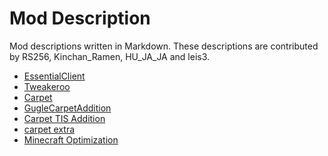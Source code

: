 # Mod Description

Mod descriptions written in Markdown.
These descriptions are contributed by RS256, Kinchan_Ramen, HU_JA_JA and leis3.

- [EssentialClient](./EssentialClient.md)
- [Tweakeroo](./Tweakeroo.md)
- [Carpet](./carpet.md)
- [GugleCarpetAddition](./gugle-carpet-addition.md)
- [Carpet TIS Addition](./carpet-TIS-addition.md)
- [carpet extra](./carpet-extra.md)
- [Minecraft Optimization](./Minecraft%20Optimization/Minecraft_Optimization.html)
